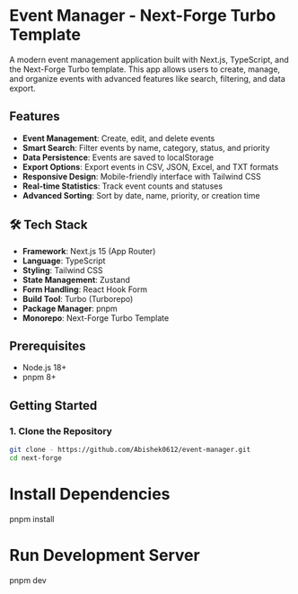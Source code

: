 # Event Manager - Next-Forge Turbo Template

A modern event management application built with Next.js, TypeScript, and the Next-Forge Turbo template. This app allows users to create, manage, and organize events with advanced features like search, filtering, and data export.

## Features

- **Event Management**: Create, edit, and delete events
- **Smart Search**: Filter events by name, category, status, and priority
- **Data Persistence**: Events are saved to localStorage
- **Export Options**: Export events in CSV, JSON, Excel, and TXT formats
- **Responsive Design**: Mobile-friendly interface with Tailwind CSS
- **Real-time Statistics**: Track event counts and statuses
- **Advanced Sorting**: Sort by date, name, priority, or creation time

## 🛠 Tech Stack

- **Framework**: Next.js 15 (App Router)
- **Language**: TypeScript
- **Styling**: Tailwind CSS
- **State Management**: Zustand
- **Form Handling**: React Hook Form
- **Build Tool**: Turbo (Turborepo)
- **Package Manager**: pnpm
- **Monorepo**: Next-Forge Turbo Template

## Prerequisites

- Node.js 18+
- pnpm 8+

## Getting Started

### 1. Clone the Repository

```bash
git clone - https://github.com/Abishek0612/event-manager.git
cd next-forge
```

# Install Dependencies

pnpm install

# Run Development Server

pnpm dev
